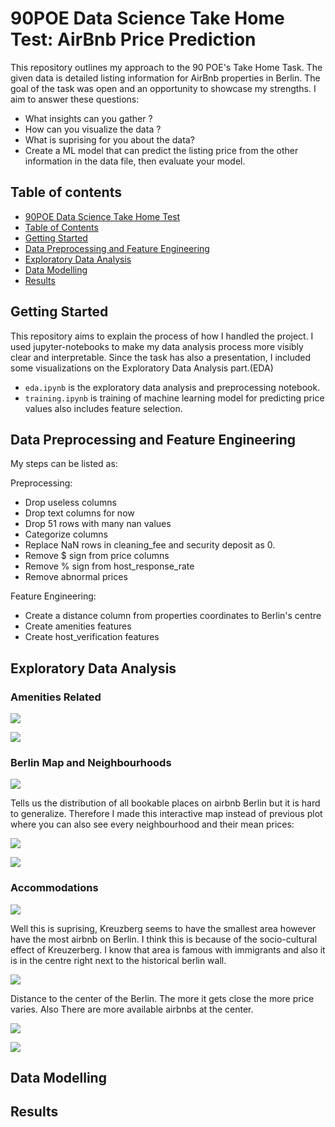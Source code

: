 # 90POE Data Science Take Home Test: AirBnb Price Prediction

This repository outlines my approach to the 90 POE's Take Home Task. The given data is detailed listing information for AirBnb properties in Berlin. The goal of the task was open and an opportunity to showcase my strengths. I aim to answer these questions:

* What insights can you gather ? 
* How can you visualize the data ? 
* What is suprising for you about the data?
* Create a ML model that can predict the listing price from the other information in the data file, then evaluate your model.

## Table of contents
- [90POE Data Science Take Home Test](#90poe-data-science-take-home-test-airbnb-price-prediction)
- [Table of Contents](#table-of-contents)
- [Getting Started](#getting-started)
- [Data Preprocessing and Feature Engineering](#data-preprocessing-and-feature-engineering)
- [Exploratory Data Analysis](#exploratory-data-analysis)
- [Data Modelling](#data-modelling)
- [Results](#results)

## Getting Started
This repository aims to explain the process of how I handled the project. I used jupyter-notebooks to make my data analysis process more visibly clear and interpretable. Since the task has also a presentation, I included some visualizations on the Exploratory Data Analysis part.(EDA)


* `eda.ipynb` is the exploratory data analysis and preprocessing notebook.
* `training.ipynb` is training of machine learning model for predicting price values also includes feature selection.

## Data Preprocessing and Feature Engineering
My steps can be listed as:

Preprocessing:
* Drop useless columns
* Drop text columns for now
* Drop 51 rows with many nan values
* Categorize columns
* Replace NaN rows in cleaning_fee and security deposit as 0.
* Remove $ sign from price columns
* Remove % sign from host_response_rate
* Remove abnormal prices

Feature Engineering:
* Create a distance column from properties coordinates to Berlin's centre
* Create amenities features
* Create host_verification features


## Exploratory Data Analysis

### Amenities Related
<p align="left">
  <img src="https://user-images.githubusercontent.com/32769732/133608303-822eccf3-e8de-4af1-a8c7-dcc18e8bcaaa.png">
</p>
<p align="left">
  <img src="https://user-images.githubusercontent.com/32769732/133609722-16907c7f-18cb-468c-ad67-3fd8edc5385f.png">
</p>

### Berlin Map and Neighbourhoods

<p align="left">
  <img src="https://user-images.githubusercontent.com/32769732/133525987-ba9d6186-464c-4ca3-838c-0a62e7338e85.png">
</p>

Tells us the distribution of all bookable places on airbnb Berlin but it is hard to generalize. Therefore
I made this interactive map instead of previous plot where you can also see every neighbourhood and their mean prices:

<p align="left">
  <img src="https://user-images.githubusercontent.com/32769732/133648909-bd5d16cc-9ede-4f85-a08f-266622fdac39.png">
</p>
 <p align="left">
  <img src="https://user-images.githubusercontent.com/32769732/133651065-ebd77cbd-d585-4187-b9f4-73a11b888205.png">
</p>


### Accommodations
 
 <p align="left">
  <img src="https://user-images.githubusercontent.com/32769732/133595362-9118d4f0-d533-4b9b-9950-68c1b27e497f.png">
</p>
Well this is suprising, Kreuzberg seems to have the smallest area however have the most airbnb on Berlin. I think this is because of the socio-cultural effect of Kreuzerberg. I know that area is famous with immigrants and also it is in the centre right next to the historical berlin wall.

 <p align="left">
  <img src="https://user-images.githubusercontent.com/32769732/133649293-c4097a78-e482-40d7-9d03-dde941c3c1c4.png">
</p>

Distance to the center of the Berlin. The more it gets close the more price varies. Also There are more available airbnbs at the center. 

 <p align="left">
  <img src="https://user-images.githubusercontent.com/32769732/133661676-070d4ac3-997f-4744-8f2a-6462635336a6.png">
</p>

 <p align="left">
  <img src="https://user-images.githubusercontent.com/32769732/133661609-718ab7dd-bf4d-4a2d-aa04-c4d4a781f561.png">
</p>




## Data Modelling

## Results
